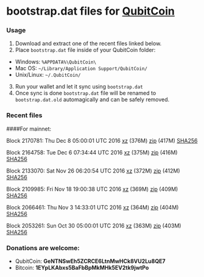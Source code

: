 # bootstrap.dat files for [QubitCoin](http://www.qubitcoin.com/)

### Usage

1. Download and extract one of the recent files linked below.
2. Place `bootstrap.dat` file inside of your QubitCoin folder:
 - Windows: `%APPDATA%\QubitCoin\`
 - Mac OS: `~/Library/Application Support/QubitCoin/`
 - Unix/Linux: `~/.QubitCoin/`
3. Run your wallet and let it sync using `bootstrap.dat`
4. Once sync is done `bootstrap.dat` file will be renamed to `bootstrap.dat.old` automagically and can be safely removed.

### Recent files

####For mainnet:

Block 2170781: Thu Dec  8 05:00:01 UTC 2016 [xz](https://transfer.sh/wqLaR/bootstrap.dat.20161208.tar.xz) (376M) [zip](https://transfer.sh/G42CX/bootstrap.dat.20161208.zip) (417M) [SHA256](https://transfer.sh/WUa8R/sha256.txt)

Block 2164758: Tue Dec  6 07:34:44 UTC 2016 [xz](https://transfer.sh/nos9N/bootstrap.dat.20161206.tar.xz) (375M) [zip](https://transfer.sh/cJoY6/bootstrap.dat.20161206.zip) (416M) [SHA256](https://transfer.sh/8rfFi/sha256.txt)

Block 2133070: Sat Nov 26 06:20:54 UTC 2016 [xz](https://transfer.sh/9pqBr/bootstrap.dat.20161126.tar.xz) (372M) [zip](https://transfer.sh/I2iMc/bootstrap.dat.20161126.zip) (412M) [SHA256](https://transfer.sh/Xt1Yl/sha256.txt)

Block 2109985: Fri Nov 18 19:00:38 UTC 2016 [xz](https://transfer.sh/gIW3b/bootstrap.dat.20161118.tar.xz) (369M) [zip](https://transfer.sh/Wfvj3/bootstrap.dat.20161118.zip) (409M) [SHA256](https://transfer.sh/xX1D0/sha256.txt)

Block 2066461: Thu Nov  3 14:33:01 UTC 2016 [xz](https://transfer.sh/14TWJL/bootstrap.dat.20161103.tar.xz) (364M) [zip](https://transfer.sh/NEGYu/bootstrap.dat.20161103.zip) (404M) [SHA256](https://transfer.sh/hCdSI/sha256.txt)

Block 2053261: Sun Oct 30 05:00:01 UTC 2016 [xz](https://transfer.sh/OMVWb/bootstrap.dat.20161030.tar.xz) (363M) [zip](https://transfer.sh/qKfWW/bootstrap.dat.20161030.zip) (403M) [SHA256](https://transfer.sh/Ag4vB/sha256.txt)

### Donations are welcome:

- QubitCoin: **GeNTNSwEh5ZCRCE6LtnMwHCk8VU2Lu8QE7**
- Bitcoin: **1EYpLKAbxs5BaFbBpMkMHk5EV2tk9jwtPo**
